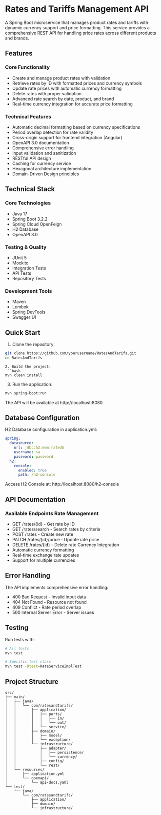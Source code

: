 # Rates and Tariffs Management API

A Spring Boot microservice that manages product rates and tariffs with dynamic currency support and price formatting. This service provides a comprehensive REST API for handling price rates across different products and brands.

## Features

### Core Functionality
- Create and manage product rates with validation
- Retrieve rates by ID with formatted prices and currency symbols
- Update rate prices with automatic currency formatting
- Delete rates with proper validation
- Advanced rate search by date, product, and brand
- Real-time currency integration for accurate price formatting

### Technical Features
- Automatic decimal formatting based on currency specifications
- Period overlap detection for rate validity
- Cross-origin support for frontend integration (Angular)
- OpenAPI 3.0 documentation
- Comprehensive error handling
- Input validation and sanitization
- RESTful API design
- Caching for currency service
- Hexagonal architecture implementation
- Domain-Driven Design principles

## Technical Stack

### Core Technologies
- Java 17
- Spring Boot 3.2.2
- Spring Cloud OpenFeign
- H2 Database
- OpenAPI 3.0

### Testing & Quality
- JUnit 5
- Mockito
- Integration Tests
- API Tests
- Repository Tests

### Development Tools
- Maven
- Lombok
- Spring DevTools
- Swagger UI

## Quick Start

1. Clone the repository:
```bash
git clone https://github.com/yourusername/RatesAndTarifs.git
cd RatesAndTarifs
```
 ```
2. Build the project:
```bash
mvn clean install
 ```

3. Run the application:
```bash
mvn spring-boot:run
 ```

The API will be available at http://localhost:8080

## Database Configuration
H2 Database configuration in application.yml:

```yaml
spring:
  datasource:
    url: jdbc:h2:mem:ratedb
    username: sa
    password: password
  h2:
    console:
      enabled: true
      path: /h2-console
 ```

Access H2 Console at: http://localhost:8080/h2-console

## API Documentation
### Available Endpoints Rate Management
- GET /rates/{id} - Get rate by ID
- GET /rates/search - Search rates by criteria
- POST /rates - Create new rate
- PATCH /rates/{id}/price - Update rate price
- DELETE /rates/{id} - Delete rate Currency Integration
- Automatic currency formatting
- Real-time exchange rate updates
- Support for multiple currencies
## Error Handling
The API implements comprehensive error handling:

- 400 Bad Request - Invalid input data
- 404 Not Found - Resource not found
- 409 Conflict - Rate period overlap
- 500 Internal Server Error - Server issues
## Testing
Run tests with:

```bash
# All tests
mvn test

# Specific test class
mvn test -Dtest=RateServiceImplTest
 ```
## Project Structure
```plaintext
src/
├── main/
│   ├── java/
│   │   └── com/ratesandtarifs/
│   │       ├── application/
│   │       │   ├── ports/
│   │       │   │   ├── in/
│   │       │   │   └── out/
│   │       │   └── service/
│   │       ├── domain/
│   │       │   ├── model/
│   │       │   └── exception/
│   │       └── infrastructure/
│   │           ├── adapter/
│   │           │   ├── persistence/
│   │           │   └── currency/
│   │           ├── config/
│   │           └── rest/
│   └── resources/
│       ├── application.yml
│       └── openapi/
│           └── api-docs.yaml
└── test/
    └── java/
        └── com/ratesandtarifs/
            ├── application/
            ├── domain/
            └── infrastructure/

